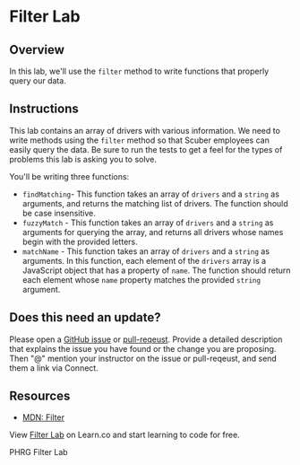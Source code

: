 # Filter Lab

## Overview
In this lab, we'll use the `filter` method to write functions that properly query our data.

## Instructions
This lab contains an array of drivers with various information. We need to write methods using the `filter` method so that Scuber employees can easily query the data. Be sure to run the tests to get a feel for the types of problems this lab is asking you to solve.

You'll be writing three functions:
* `findMatching`- This function takes an array of `drivers` and a `string` as arguments, and returns the matching list of drivers. The function should be case insensitive.
* `fuzzyMatch` - This function takes an array of `drivers` and a `string` as arguments for querying the array, and returns all drivers whose names begin with the provided letters.
* `matchName` - This function takes an array of `drivers` and a `string` as arguments. In this function, each element of the `drivers` array is a JavaScript object that has a property of `name`. The function should return each element whose `name` property matches the provided `string` argument.

## Does this need an update?

Please open a [GitHub issue](https://github.com/learn-co-curriculum/phrg-js-looping-and-iteration-filter-lab/issues) or [pull-reqeust](https://github.com/learn-co-curriculum/phrg-js-looping-and-iteration-filter-lab/pulls). Provide a detailed description that explains the issue you have found or the change you are proposing. Then "@" mention your instructor on the issue or pull-reqeust, and send them a link via Connect.

## Resources
- [MDN: Filter](https://developer.mozilla.org/en-US/docs/Web/JavaScript/Reference/Global_Objects/Array/filter)

<p class='util--hide'>View <a href='https://learn.co/lessons/js-looping-and-iteration-filter-lab'>Filter Lab</a> on Learn.co and start learning to code for free.</p>
<p data-visibility='hidden'>PHRG Filter Lab</p>
